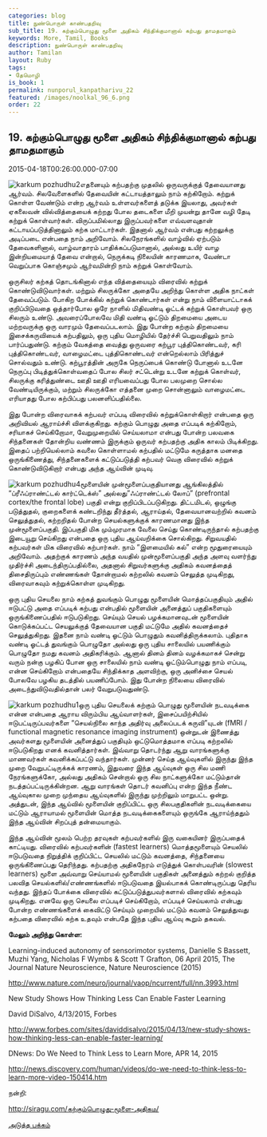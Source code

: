 ```yaml
---
categories: blog
title: நுண்பொருள் காண்பதறிவு
sub_title: 19. கற்கும்பொழுது மூளை அதிகம் சிந்திக்குமானால் கற்பது தாமதமாகும்
keywords: More, Tamil, Books
description: நுண்பொருள் காண்பதறிவு
author: Tamilan
layout: Ruby
tags:
- தேமொழி
is_book: 1
permalink: nunporul_kanpatharivu_22
featured: /images/noolkal_96_6.png
order: 22
---
```



## 19. கற்கும்பொழுது மூளை அதிகம் சிந்திக்குமானால் கற்பது தாமதமாகும்

2015-04-18T00:26:00.000-07:00

![karkum pozhudhu2](http://siragu.com/wp-content/uploads/2015/04/karkum-pozhudhu2.jpg)எதனையும் கற்பதற்கு முதலில் ஒருவருக்குத் தேவையானது ஆர்வம். சிலவேளைகளில் தேவையின் கட்டாயத்தாலும் நாம் கற்கிறோம். கற்றுக் கொள்ள வேண்டும் என்ற ஆர்வம் உள்ளவர்களைத் தடுக்க இயலாது, அவர்கள் ஏகலைவன் வில்வித்தையைக் கற்றது போல தடைகளை மீறி முயன்று தானே வழி தேடி கற்றுக் கொள்வார்கள். விருப்பமில்லாது இருப்பவர்களை எவ்வளவுதான் கட்டாயப்படுத்தினாலும் கற்க மாட்டார்கள். இதனால் ஆர்வம் என்பது கற்றலுக்கு அடிப்படை என்பதை நாம் அறிவோம். சிலநேரங்களில் வாழ்வில் ஏற்படும் தேவைகளினால், வாழ்வாதாரம் பாதிக்கப்படுமானால், அல்லது உயிர் வாழ இன்றியமையாத் தேவை என்றால், நெருக்கடி நிலையின் காரணமாக, வேண்டா வெறுப்பாக கொஞ்சமும் ஆர்வமின்றி நாம் கற்றுக் கொள்வோம்.

ஒருசிலர் கற்கத் தொடங்கினால் எந்த வித்தையையும் விரைவில் கற்றுக் கொண்டுவிடுவார்கள். மற்றும் சிலருக்கோ அதையே அறிந்து கொள்ள அதிக நாட்கள் தேவைப்படும். போகிற போக்கில் கற்றுக் கொண்டார்கள் என்று நாம் விளையாட்டாகக் குறிப்பிடுவதை ஒத்தார்போல ஒரே நாளில் மிதிவண்டி ஓட்டக் கற்றுக் கொள்பவர் ஒரு சிலரும் உண்டு. அவரைப்போலவே மிதி வண்டி ஓட்டும் திறமையை அடைய மற்றவருக்கு ஒரு வாரமும் தேவைப்படலாம். இது போன்ற கற்கும் திறமையை இசைக்கருவியைக் கற்பதிலும், ஒரு புதிய மொழியில் தேர்ச்சி பெறுவதிலும் நாம் பார்ப்பதுண்டு. கற்கும் வேகத்தை வைத்து ஒருவரை கற்பூர புத்திகொண்டவர், கரி புத்திகொண்டவர், வாழைமட்டை புத்திகொண்டவர் என்றெல்லாம் பிரித்துச் சொல்வதும் உண்டு. கற்பூரத்தின் அருகே நெருப்பைக் கொண்டு போனால் உடனே நெருப்பு பிடித்துக்கொள்வதைப் போல சிலர் சட்டென்று உடனே கற்றுக் கொள்வர், சிலருக்கு கரித்துண்டை ஊதி ஊதி எரியவைப்பது போல பலமுறை சொல்ல வேண்டியிருக்கும், மற்றும் சிலருக்கோ எத்தனை முறை சொன்னாலும் வாழைமட்டை எரியாதது போல கற்பிப்பது பலனளிப்பதில்லை.

இது போன்ற விரைவாகக் கற்பவர் எப்படி விரைவில் கற்றுக்கொள்கிறார் என்பதை ஒரு அறிவியல் ஆராய்ச்சி விளக்குகிறது. கற்கும் பொழுது அதை எப்படிக் கற்கிறோம், சரியாகச் செய்கிறோமா, வேறுமுறையில் செய்யலாமா என்பது போன்ற பலவகை சிந்தனைகள் தோன்றிய வண்ணம் இருக்கும் ஒருவர் கற்பதற்கு அதிக காலம் பிடிக்கிறது. இதைப் பற்றியெல்லாம் கவலை கொள்ளாமல் கற்பதில் மட்டுமே கருத்தாக மனதை ஒருங்கிணைத்து, சிந்தனைகளைக் கட்டுப்படுத்தி கற்பவர் வெகு விரைவில் கற்றுக் கொண்டுவிடுகிறார் என்பது அந்த ஆய்வின் முடிவு.

![karkum pozhudhu4](http://siragu.com/wp-content/uploads/2015/04/karkum-pozhudhu4.jpg)மூளையின் முன்மூளைப்பகுதியானது ஆங்கிலத்தில் “ப்ரீஃப்ராண்ட்டல் கார்ட்டெக்ஸ்” அல்லது”ஃப்ராண்ட்டல் லோப்” (prefrontal cortex/the frontal lobe) பகுதி என்று குறிப்பிடப்படுகிறது. திட்டமிடல், ஒழுங்கு படுத்துதல், குறைகளைக் கண்டறிந்து தீர்த்தல், ஆராய்தல், தேவையானவற்றில் கவனம் செலுத்துதல், கற்றறிதல் போன்ற செயல்களுக்குக் காரணமானது இந்த முன்மூளைப்பகுதி. இப்பகுதி மிக மும்முரமாக வேலை செய்து கொண்டிருந்தால் கற்பதற்கு இடையூறு செய்கிறது என்பதை ஒரு புதிய ஆய்வறிக்கை சொல்கிறது. சிறுவயதில் கற்பவர்கள் மிக விரைவில் கற்பார்கள். நாம் “இளமையில் கல்” என்ற மூதுரையையும் அறிவோம். அதற்குக் காரணம் அந்த வயதில் முன்மூளைப்பகுதி அந்த அளவு வளர்ந்து முதிர்ச்சி அடைந்திருப்பதில்லை, அதனால் சிறுவர்களுக்கு அதிகம் கவனத்தைத் திசைதிருப்பும் எண்ணங்கள் தோன்றாமல் கற்றலில் கவனம் செலுத்த முடிகிறது, விரைவாகவும் கற்றுக்கொள்ள முடிகிறது.

ஒரு புதிய செயலை நாம் கற்கத் துவங்கும் பொழுது மூளையின் மொத்தப்பகுதியும் அதில் ஈடுபட்டு அதை எப்படிக் கற்பது என்பதில் மூளையின் அனைத்துப் பகுதிகளையும் ஒருங்கிணைப்பதில் ஈடுபடுகிறது. செய்யும் செயல் பழக்கமானவுடன் மூளையின் கொடுக்கப்பட்ட செயலுக்குத் தேவையான பகுதி மட்டுமே அதில் கவனத்தைச் செலுத்துகிறது. இதனை நாம் வண்டி ஓட்டும் பொழுதும் கவனித்திருக்கலாம். புதிதாக வண்டி ஓட்டத் துவங்கும் பொழுதோ அல்லது ஒரு புதிய சாலையில் பயணிக்கும் பொழுதோ நமது கவனம் அதிகரிக்கும். ஆனால் தினம் தினம் வழக்கமாகச் சென்று வரும் நன்கு பழகிப் போன ஒரு சாலையில் நாம் வண்டி ஓட்டும்பொழுது நாம் எப்படி, என்ன செய்கிறோம் என்பதையே சிந்திக்காத அளவிற்கு, ஒரு அனிச்சை செயல் போலவே பழகிய தடத்தில் பயணிப்போம். இது போன்ற நிலையை விரைவில் அடைந்துவிடுவதில்தான் பலர் வேறுபடுவதுண்டு.

![karkum pozhudhu1](http://siragu.com/wp-content/uploads/2015/04/karkum-pozhudhu1.png)ஒரு புதிய செயலைக் கற்கும் பொழுது மூளையின் நடவடிக்கை என்ன என்பதை ஆராய விரும்பிய ஆய்வாளர்கள், இசைப்பயிற்சியில் ஈடுபட்டிருப்பவர்களை “செயல்நிலை காந்த அதிர்வு அலைப்படக் கருவி”யுடன் (fMRI / functional magnetic resonance imaging instrument) ஒன்றுடன் இணைத்து அவர்களது மூளையின் அனைத்துப் பகுதியும் ஒட்டுமொத்தமாக எப்படி கற்றலில் ஈடுபடுகிறது எனக் கவனித்தார்கள். இவ்வாறு தொடர்ந்து ஆறு வாரங்களுக்கு மாணவர்கள் கவனிக்கப்பட்டு வந்தார்கள். முன்னர் செய்த ஆய்வுகளில் இருந்து இந்த முறை வேறுபட்டிருக்கக் காரணம், இதுவரை இந்த ஆய்வுகள் ஒரு சில மணி நேரங்களுக்கோ, அல்லது அதிகம் சென்றால் ஒரு சில நாட்களுக்கோ மட்டும்தான் நடத்தப்பட்டிருக்கின்றன. ஆறு வாரங்கள் தொடர் கவனிப்பு என்ற இந்த நீண்ட ஆய்வுகால முறை முந்தைய ஆய்வுகளில் இருந்து முற்றிலும் மாறுபட்ட ஒன்று. அத்துடன், இந்த ஆய்வில் மூளையின் குறிப்பிட்ட ஒரு சிலபகுதிகளின் நடவடிக்கையை மட்டும் ஆராயாமல் மூளையின் மொத்த நடவடிக்கைகளையும் ஒருங்கே ஆராய்ந்ததும் இந்த ஆய்வின் சிறப்புத் தன்மையாகும்.

இந்த ஆய்வின் மூலம் பெற்ற தரவுகள் கற்பவர்களில் இரு வகையினர் இருப்பதைக் காட்டியது. விரைவில் கற்பவர்களின் (fastest learners) மொத்தமூளையும் செயலில் ஈடுபடுவதை நிறுத்திக் குறிப்பிட்ட செயலில் மட்டும் கவனத்தை, சிந்தனையை ஒருங்கிணைப்பது தெரிந்தது. கற்பதற்கு அதிகநேரம் எடுத்துக் கொள்பவரின் (slowest learners) மூளை அவ்வாறு செய்யாமல் மூளையின் பகுதிகள் அனைத்தும் கற்றல் குறித்த பலவித செயல்களில்/எண்ணங்களில் ஈடுபடுவதை இயல்பாகக் கொண்டிருப்பது தெரிய வந்தது. இந்தப் போக்கை விரைவில் கட்டுப்படுத்துபவர்களால் விரைவில் கற்கவும் முடிகிறது. எனவே ஒரு செயலை எப்படிச் செய்கிறோம், எப்படிச் செய்யலாம் என்பது போன்ற எண்ணங்களைக் கைவிட்டு செய்யும் முறையில் மட்டும் கவனம் செலுத்துவது கற்பதை விரைவில் கற்க உதவும் என்பதே இந்த புதிய ஆய்வு கூறும் தகவல்.

**மேலும் அறிந்து கொள்ள:**

Learning-induced autonomy of sensorimotor systems, Danielle S Bassett, Muzhi Yang, Nicholas F Wymbs & Scott T Grafton, 06 April 2015, The Journal Nature Neuroscience, Nature Neuroscience (2015)

http://www.nature.com/neuro/journal/vaop/ncurrent/full/nn.3993.html

New Study Shows How Thinking Less Can Enable Faster Learning

David DiSalvo, 4/13/2015, Forbes

http://www.forbes.com/sites/daviddisalvo/2015/04/13/new-study-shows-how-thinking-less-can-enable-faster-learning/

DNews: Do We Need to Think Less to Learn More, APR 14, 2015

http://news.discovery.com/human/videos/do-we-need-to-think-less-to-learn-more-video-150414.htm

நன்றி:

http://siragu.com/கற்கும்பொழுது-மூளை-அதிகம/

[அடுத்த பக்கம்](nunporul_kanpatharivu_23)